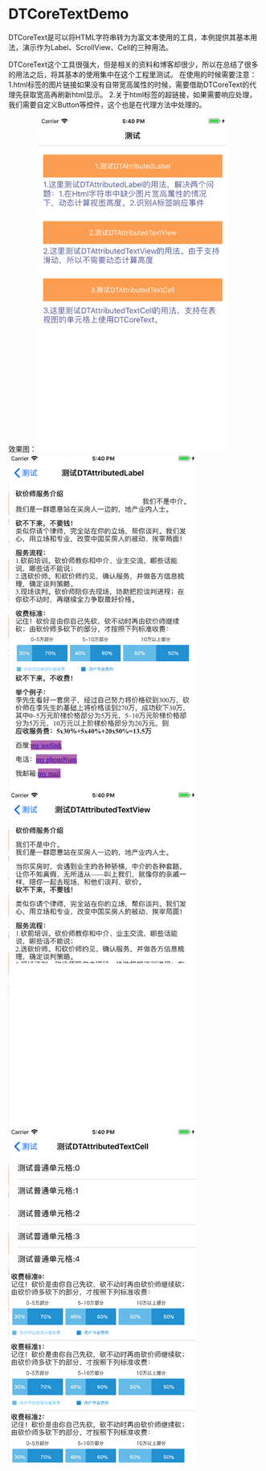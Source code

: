 # DTCoreTextDemo
DTCoreText是可以将HTML字符串转为为富文本使用的工具，本例提供其基本用法，演示作为Label、ScrollView、Cell的三种用法。

DTCoreText这个工具很强大，但是相关的资料和博客却很少，所以在总结了很多的用法之后，将其基本的使用集中在这个工程里测试。
在使用的时候需要注意：
1.html标签的图片链接如果没有自带宽高属性的时候，需要借助DTCoreText的代理先获取宽高再刷新html显示。
2.关于html标签的超链接，如果需要响应处理，我们需要自定义Button等控件，这个也是在代理方法中处理的。

效果图：
<img src="https://github.com/DreamcoffeeZS/DTCoreTextDemo/blob/master/Screenshots/DTcoreTextDemo1.png" width="375" height="667">
<img src="https://github.com/DreamcoffeeZS/DTCoreTextDemo/blob/master/Screenshots/DTcoreTextDemo2.png" width="375" height="667">
<img src="https://github.com/DreamcoffeeZS/DTCoreTextDemo/blob/master/Screenshots/DTcoreTextDemo3.png" width="375" height="667">
<img src="https://github.com/DreamcoffeeZS/DTCoreTextDemo/blob/master/Screenshots/DTcoreTextDemo4.png" width="375" height="667">

